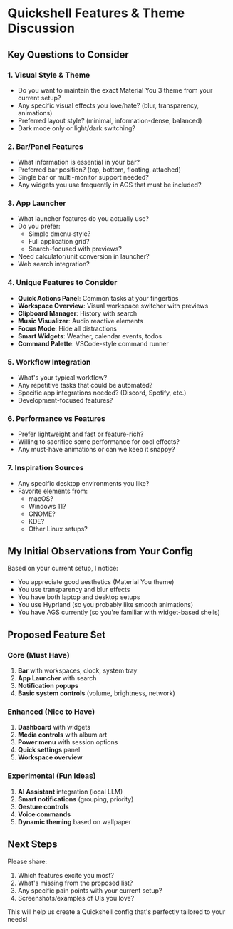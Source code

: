 # Quickshell Features & Theme Discussion

## Key Questions to Consider

### 1. **Visual Style & Theme**
- Do you want to maintain the exact Material You 3 theme from your current setup?
- Any specific visual effects you love/hate? (blur, transparency, animations)
- Preferred layout style? (minimal, information-dense, balanced)
- Dark mode only or light/dark switching?

### 2. **Bar/Panel Features**
- What information is essential in your bar?
- Preferred bar position? (top, bottom, floating, attached)
- Single bar or multi-monitor support needed?
- Any widgets you use frequently in AGS that must be included?

### 3. **App Launcher**
- What launcher features do you actually use?
- Do you prefer:
  - Simple dmenu-style?
  - Full application grid?
  - Search-focused with previews?
- Need calculator/unit conversion in launcher?
- Web search integration?

### 4. **Unique Features to Consider**
- **Quick Actions Panel**: Common tasks at your fingertips
- **Workspace Overview**: Visual workspace switcher with previews
- **Clipboard Manager**: History with search
- **Music Visualizer**: Audio reactive elements
- **Focus Mode**: Hide all distractions
- **Smart Widgets**: Weather, calendar events, todos
- **Command Palette**: VSCode-style command runner

### 5. **Workflow Integration**
- What's your typical workflow?
- Any repetitive tasks that could be automated?
- Specific app integrations needed? (Discord, Spotify, etc.)
- Development-focused features?

### 6. **Performance vs Features**
- Prefer lightweight and fast or feature-rich?
- Willing to sacrifice some performance for cool effects?
- Any must-have animations or can we keep it snappy?

### 7. **Inspiration Sources**
- Any specific desktop environments you like?
- Favorite elements from:
  - macOS?
  - Windows 11?
  - GNOME?
  - KDE?
  - Other Linux setups?

## My Initial Observations from Your Config

Based on your current setup, I notice:
- You appreciate good aesthetics (Material You theme)
- You use transparency and blur effects
- You have both laptop and desktop setups
- You use Hyprland (so you probably like smooth animations)
- You have AGS currently (so you're familiar with widget-based shells)

## Proposed Feature Set

### Core (Must Have)
1. **Bar** with workspaces, clock, system tray
2. **App Launcher** with search
3. **Notification popups**
4. **Basic system controls** (volume, brightness, network)

### Enhanced (Nice to Have)
1. **Dashboard** with widgets
2. **Media controls** with album art
3. **Power menu** with session options
4. **Quick settings** panel
5. **Workspace overview**

### Experimental (Fun Ideas)
1. **AI Assistant** integration (local LLM)
2. **Smart notifications** (grouping, priority)
3. **Gesture controls**
4. **Voice commands**
5. **Dynamic theming** based on wallpaper

## Next Steps

Please share:
1. Which features excite you most?
2. What's missing from the proposed list?
3. Any specific pain points with your current setup?
4. Screenshots/examples of UIs you love?

This will help us create a Quickshell config that's perfectly tailored to your needs!